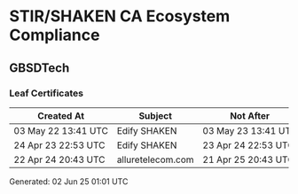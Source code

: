 # STIR/SHAKEN CA Ecosystem Compliance

## GBSDTech

### Leaf Certificates

| Created At | Subject | Not After | Problems | Link |
|------------|---------|-----------|----------|------|
| 03&#160;May&#160;22&#160;13:41&#160;UTC | Edify SHAKEN | 03&#160;May&#160;23&#160;13:41&#160;UTC | true | [view](../CERTS/224a236b36499273c1a11a37e7df69b3dd72f4747dad0f3faf092b0069eb0b1d/README.md) |
| 24&#160;Apr&#160;23&#160;22:53&#160;UTC | Edify SHAKEN | 23&#160;Apr&#160;24&#160;22:53&#160;UTC | true | [view](../CERTS/d092ee80d10eb8c6656246f9ffa3d2100319fb217c50c8cc03e4d84e654da026/README.md) |
| 22&#160;Apr&#160;24&#160;20:43&#160;UTC | alluretelecom.com | 21&#160;Apr&#160;25&#160;20:43&#160;UTC | true | [view](../CERTS/5486360ac5b339b588547ee88d42ca59ee3cdd87a0911ce2d16c3a8dd376efe0/README.md) |


Generated: 02 Jun 25 01:01 UTC